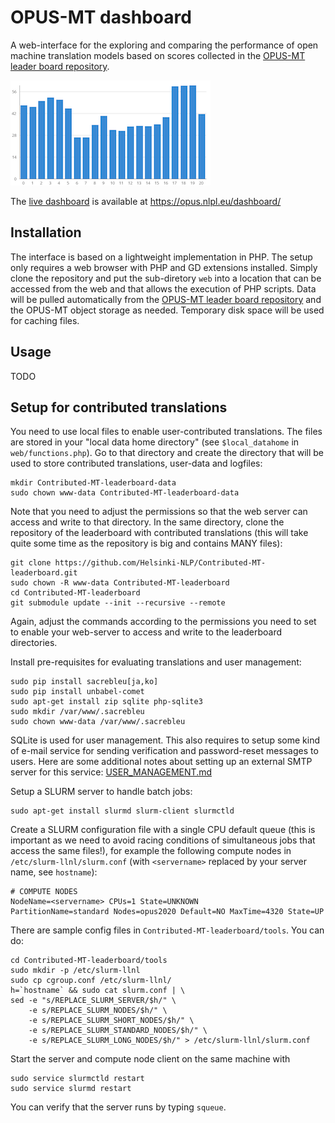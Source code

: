 
# OPUS-MT dashboard

A web-interface for the exploring and comparing the performance of open machine translation models based on scores collected in the [OPUS-MT leader board repository](https://github.com/Helsinki-NLP/OPUS-MT-leaderboard).


![example barchart](img/barchart_medium.png)

The [live dashboard](https://opus.nlpl.eu/dashboard/) is available at https://opus.nlpl.eu/dashboard/


## Installation

The interface is based on a lightweight implementation in PHP. The setup only requires a web browser with PHP and GD extensions installed. Simply clone the repository and put the sub-diretory `web` into a location that can be accessed from the web and that allows the execution of PHP scripts. Data will be pulled automatically from the [OPUS-MT leader board repository](https://github.com/Helsinki-NLP/OPUS-MT-leaderboard) and the OPUS-MT object storage as needed. Temporary disk space will be used for caching files.


## Usage

TODO


## Setup for contributed translations

You need to use local files to enable user-contributed translations. The files are stored in your "local data home directory" (see `$local_datahome` in `web/functions.php`). Go to that directory and create the directory that will be used to store contributed translations, user-data and logfiles:


```
mkdir Contributed-MT-leaderboard-data
sudo chown www-data Contributed-MT-leaderboard-data
```

Note that you need to adjust the permissions so that the web server can access and write to that directory.
In the same directory, clone the repository of the leaderboard with contributed translations (this will take quite some time as the repository is big and contains MANY files):


```
git clone https://github.com/Helsinki-NLP/Contributed-MT-leaderboard.git
sudo chown -R www-data Contributed-MT-leaderboard
cd Contributed-MT-leaderboard
git submodule update --init --recursive --remote
```

Again, adjust the commands according to the permissions you need to set to enable your web-server to access and write to the leaderboard directories.


Install pre-requisites for evaluating translations and user management:

```
sudo pip install sacrebleu[ja,ko]
sudo pip install unbabel-comet
sudo apt-get install zip sqlite php-sqlite3
sudo mkdir /var/www/.sacrebleu
sudo chown www-data /var/www/.sacrebleu
```

SQLite is used for user management. This also requires to setup some kind of e-mail service for sending verification and password-reset messages to users. Here are some additional notes about setting up an external SMTP server for this service: [USER_MANAGEMENT.md](USER_MANAGEMENT.md)


Setup a SLURM server to handle batch jobs:

```
sudo apt-get install slurmd slurm-client slurmctld
```

Create a SLURM configuration file with a single CPU default queue (this is important as we need to avoid racing conditions of simultaneous jobs that access the same files!), for example the following compute nodes in `/etc/slurm-llnl/slurm.conf` (with `<servername>` replaced by your server name, see `hostname`):

```
# COMPUTE NODES
NodeName=<servername> CPUs=1 State=UNKNOWN
PartitionName=standard Nodes=opus2020 Default=NO MaxTime=4320 State=UP
```

There are sample config files in `Contributed-MT-leaderboard/tools`. You can do:

```
cd Contributed-MT-leaderboard/tools
sudo mkdir -p /etc/slurm-llnl
sudo cp cgroup.conf /etc/slurm-llnl/
h=`hostname` && sudo cat slurm.conf | \
sed -e "s/REPLACE_SLURM_SERVER/$h/" \
    -e s/REPLACE_SLURM_NODES/$h/" \
    -e s/REPLACE_SLURM_SHORT_NODES/$h/" \
    -e s/REPLACE_SLURM_STANDARD_NODES/$h/" \
    -e s/REPLACE_SLURM_LONG_NODES/$h/" > /etc/slurm-llnl/slurm.conf
```

Start the server and compute node client on the same machine with

```
sudo service slurmctld restart
sudo service slurmd restart
```

You can verify that the server runs by typing `squeue`.